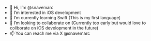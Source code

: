 - 👋 Hi, I’m @snavemarc
- 👀 I’m interested in iOS development 
- 🌱 I’m currently learning Swift (This is my first language)
- 💞️ I’m looking to collaborate on (Currently too early but would love to collborate on iOS development in the future)
- 📫 You can reach me via X @snavemarc

<!---
snavemarc/snavemarc is a ✨ special ✨ repository because its `README.md` (this file) appears on your GitHub profile.
You can click the Preview link to take a look at your changes.
--->

